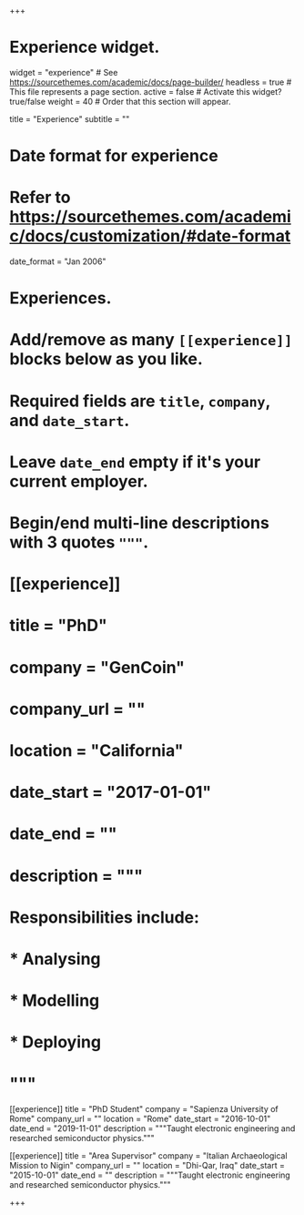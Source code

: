 +++
# Experience widget.
widget = "experience"  # See https://sourcethemes.com/academic/docs/page-builder/
headless = true  # This file represents a page section.
active = false  # Activate this widget? true/false
weight = 40  # Order that this section will appear.

title = "Experience"
subtitle = ""

# Date format for experience
#   Refer to https://sourcethemes.com/academic/docs/customization/#date-format
date_format = "Jan 2006"

# Experiences.
#   Add/remove as many `[[experience]]` blocks below as you like.
#   Required fields are `title`, `company`, and `date_start`.
#   Leave `date_end` empty if it's your current employer.
#   Begin/end multi-line descriptions with 3 quotes `"""`.
# [[experience]]
#   title = "PhD"
#   company = "GenCoin"
#   company_url = ""
#   location = "California"
#   date_start = "2017-01-01"
#   date_end = ""
#   description = """
#   Responsibilities include:
#   * Analysing
#   * Modelling
#   * Deploying
#   """

[[experience]]
  title = "PhD Student"
  company = "Sapienza University of Rome"
  company_url = ""
  location = "Rome"
  date_start = "2016-10-01"
  date_end = "2019-11-01"
  description = """Taught electronic engineering and researched semiconductor physics."""
  
[[experience]]
  title = "Area Supervisor"
  company = "Italian Archaeological Mission to Nigin"
  company_url = ""
  location = "Dhi-Qar, Iraq"
  date_start = "2015-10-01"
  date_end = ""
  description = """Taught electronic engineering and researched semiconductor physics."""  

+++
